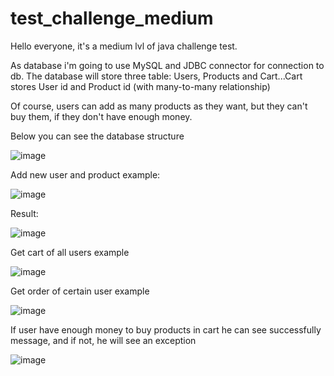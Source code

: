 # test_challenge_medium

Hello everyone, it's a medium lvl of java challenge test.

As database i'm going to use MySQL and JDBC connector for connection to db.
The database will store three table: Users, Products and Cart...Cart stores User id and Product id (with many-to-many relationship)

Of course, users can add as many products as they want, but they can't buy them, if they don't have enough money.

Below you can see the database structure


![image](https://user-images.githubusercontent.com/53920825/180607311-2ec2f604-9f32-4bb4-9da7-d918a4ffadc6.png)


Add new user and product example:


![image](https://user-images.githubusercontent.com/53920825/180607730-9178ba7c-5662-4795-b961-6af839583909.png)

Result:


![image](https://user-images.githubusercontent.com/53920825/180607736-3ddfe613-30b4-40fc-9cee-f950d6444319.png)


Get cart of all users example


![image](https://user-images.githubusercontent.com/53920825/180607878-116c9445-940c-46b0-8e76-5db427d781c6.png)


Get order of certain user example


![image](https://user-images.githubusercontent.com/53920825/180607912-07d937f5-1ed8-4295-a856-1796f25e7e3f.png)


If user have enough money to buy products in cart he can see successfully message, and if not, he will see an exception


![image](https://user-images.githubusercontent.com/53920825/180609242-afd4d87d-19d1-4137-a8f1-3b24e99f401c.png)
